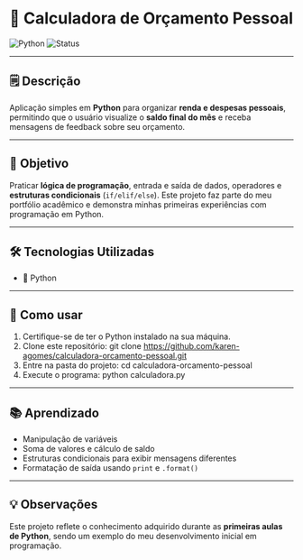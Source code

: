 # 🧮 Calculadora de Orçamento Pessoal

![Python](https://img.shields.io/badge/Python-3.11-blue?logo=python&logoColor=white)
![Status](https://img.shields.io/badge/Status-Iniciante-orange)

---

## 🗒️ Descrição
Aplicação simples em **Python** para organizar **renda e despesas pessoais**, permitindo que o usuário visualize o **saldo final do mês** e receba mensagens de feedback sobre seu orçamento.

---

## 🎯 Objetivo
Praticar **lógica de programação**, entrada e saída de dados, operadores e **estruturas condicionais** (`if/elif/else`). Este projeto faz parte do meu portfólio acadêmico e demonstra minhas primeiras experiências com programação em Python.

---

## 🛠 Tecnologias Utilizadas
- 🐍 Python

---

## 🚀 Como usar
 1. Certifique-se de ter o Python instalado na sua máquina.
 2. Clone este repositório:
    git clone https://github.com/karen-agomes/calculadora-orcamento-pessoal.git
 3. Entre na pasta do projeto:
    cd calculadora-orcamento-pessoal
 4. Execute o programa:
   python calculadora.py

---

## 📚 Aprendizado
- Manipulação de variáveis  
- Soma de valores e cálculo de saldo  
- Estruturas condicionais para exibir mensagens diferentes  
- Formatação de saída usando `print` e `.format()`  

---

## 💡 Observações
Este projeto reflete o conhecimento adquirido durante as **primeiras aulas de Python**, sendo um exemplo do meu desenvolvimento inicial em programação.
